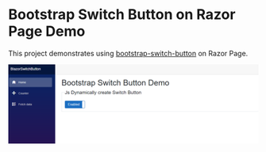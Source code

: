 ﻿# Bootstrap Switch Button on Razor Page Demo

This project demonstrates using [bootstrap-switch-button](https://gitbrent.github.io/bootstrap-switch-button/) on Razor Page.

![screen shot](./screenshots/custom_switch_button_screenshot.png)